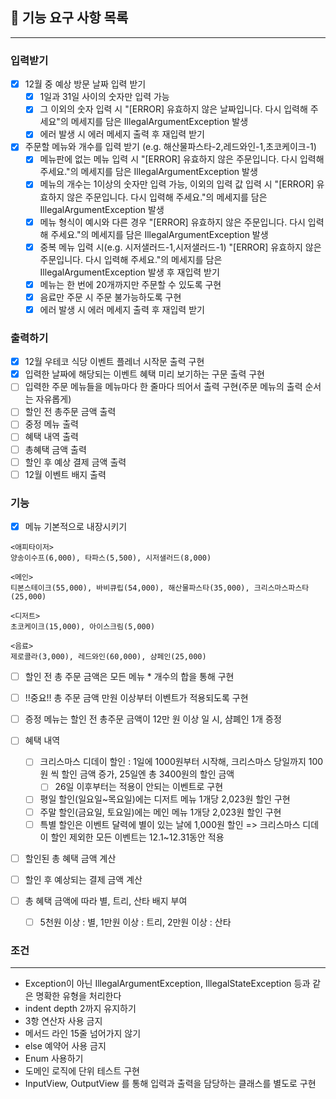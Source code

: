 ## 🚀 기능 요구 사항 목록

<hr>

### 입력받기

- [x] 12월 중 예상 방문 날짜 입력 받기
    - [x] 1일과 31일 사이의 숫자만 입력 가능
    - [x] 그 이외의 숫자 입력 시 "[ERROR] 유효하지 않은 날짜입니다. 다시 입력해 주세요"의 메세지를 담은
      IllegalArgumentException 발생
    - [x] 에러 발생 시 에러 메세지 출력 후 재입력 받기
- [x] 주문할 메뉴와 개수를 입력 받기 (e.g. 해산물파스타-2,레드와인-1,초코케이크-1)
    - [x] 메뉴판에 없는 메뉴 입력 시 "[ERROR] 유효하지 않은 주문입니다. 다시 입력해 주세요."의 메세지를 담은
      IllegalArgumentException 발생
    - [x] 메뉴의 개수는 1이상의 숫자만 입력 가능, 이외의 입력 값 입력 시 "[ERROR] 유효하지 않은 주문입니다. 다시 입력해 주세요."의 메세지를 담은
      IllegalArgumentException 발생
    - [x] 메뉴 형식이 예시와 다른 경우 "[ERROR] 유효하지 않은 주문입니다. 다시 입력해 주세요."의 메세지를 담은
      IllegalArgumentException 발생
    - [x] 중복 메뉴 입력 시(e.g. 시저샐러드-1,시저샐러드-1) "[ERROR] 유효하지 않은 주문입니다. 다시 입력해 주세요."의 메세지를 담은
      IllegalArgumentException 발생 후 재입력 받기
    - [x] 메뉴는 한 번에 20개까지만 주문할 수 있도록 구현
    - [x] 음료만 주문 시 주문 불가능하도록 구현
    - [x] 에러 발생 시 에러 메세지 출력 후 재입력 받기

### 출력하기

- [x] 12월 우테코 식당 이벤트 플레너 시작문 출력 구현
- [x] 입력한 날짜에 해당되는 이벤트 혜택 미리 보기하는 구문 출력 구현
- [ ] 입력한 주문 메뉴들을 메뉴마다 한 줄마다 띄어서 출력 구현(주문 메뉴의 출력 순서는 자유롭게)
- [ ] 할인 전 총주문 금액 출력
- [ ] 중정 메뉴 출력
- [ ] 혜택 내역 출력
- [ ] 총혜택 금액 출력
- [ ] 할인 후 예상 결제 금액 출력
- [ ] 12월 이벤트 배지 출력

### 기능

- [x] 메뉴 기본적으로 내장시키기

```
<애피타이저>
양송이수프(6,000), 타파스(5,500), 시저샐러드(8,000)

<메인>
티본스테이크(55,000), 바비큐립(54,000), 해산물파스타(35,000), 크리스마스파스타(25,000)

<디저트>
초코케이크(15,000), 아이스크림(5,000)

<음료>
제로콜라(3,000), 레드와인(60,000), 샴페인(25,000)
```

- [ ] 할인 전 총 주문 금액은 모든 메뉴 * 개수의 합을 통해 구현

- [ ] !!중요!! 총 주문 금액 만원 이상부터 이벤트가 적용되도록 구현

- [ ] 증정 메뉴는 할인 전 총주문 금액이 12만 원 이상 일 시, 샴폐인 1개 증정
- [ ] 혜택 내역
    - [ ] 크리스마스 디데이 할인 : 1일에 1000원부터 시작해, 크리스마스 당일까지 100원 씩 할인 금액 증가, 25일엔 총 3400원의 할인 금액
        - [ ] 26일 이후부터는 적용이 안되는 이벤트로 구현
    - [ ] 평일 할인(일요일~목요일)에는 디저트 메뉴 1개당 2,023원 할인 구현
    - [ ] 주말 할인(금요일, 토요일)에는 메인 메뉴 1개당 2,023원 할인 구현
    - [ ] 특별 할인은 이벤트 달력에 별이 있는 날에 1,000원 할인
      => 크리스마스 디데이 할인 제외한 모든 이벤트는 12.1~12.31동안 적용
- [ ] 할인된 총 혜택 금액 계산
- [ ] 할인 후 예상되는 결제 금액 계산
- [ ] 총 혜택 금액에 따라 별, 트리, 산타 배지 부여
    - [ ] 5천원 이상 : 별, 1만원 이상 : 트리, 2만원 이상 : 산타

### 조건

<hr>

- Exception이 아닌 IllegalArgumentException, IllegalStateException
  등과 같은 명확한 유형을 처리한다
- indent depth 2까지 유지하기
- 3항 연산자 사용 금지
- 메서드 라인 15줄 넘어가지 않기
- else 예약어 사용 금지
- Enum 사용하기
- 도메인 로직에 단위 테스트 구현
- InputView, OutputView 를 통해 입력과 출력을 담당하는 클래스를 별도로 구현